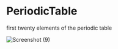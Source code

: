 # PeriodicTable
first twenty elements of the periodic table

![Screenshot (9)](https://user-images.githubusercontent.com/95086530/217898302-86c2f186-8301-45fa-ae87-d08f88380f07.png)

